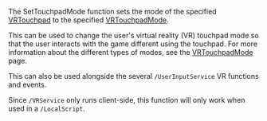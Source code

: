 The SetTouchpadMode function sets the mode of the specified [VRTouchpad](https://developer.roblox.com/en-us/api-reference/enum/VRTouchpad) to the specified [VRTouchpadMode](https://developer.roblox.com/en-us/api-reference/enum/VRTouchpadMode).

This can be used to change the user's virtual reality (VR) touchpad mode so that the user interacts with the game different using the touchpad. For more information about the different types of modes, see the [VRTouchpadMode](https://developer.roblox.com/en-us/api-reference/enum/VRTouchpadMode) page.

This can also be used alongside the several `/UserInputService` VR functions and events.

Since `/VRService` only runs client-side, this function will only work when used in a `/LocalScript`.